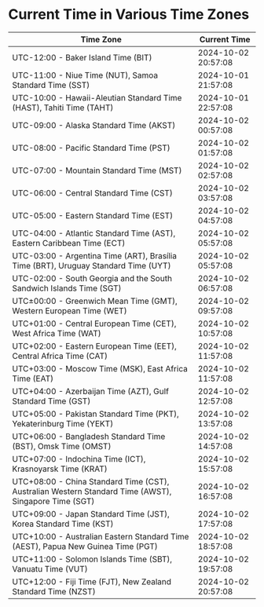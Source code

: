 # Current Time in Various Time Zones

| Time Zone | Current Time |
|-----------|--------------|
| UTC-12:00 - Baker Island Time (BIT) | 2024-10-02 20:57:08 |
| UTC-11:00 - Niue Time (NUT), Samoa Standard Time (SST) | 2024-10-01 21:57:08 |
| UTC-10:00 - Hawaii-Aleutian Standard Time (HAST), Tahiti Time (TAHT) | 2024-10-01 22:57:08 |
| UTC-09:00 - Alaska Standard Time (AKST) | 2024-10-02 00:57:08 |
| UTC-08:00 - Pacific Standard Time (PST) | 2024-10-02 01:57:08 |
| UTC-07:00 - Mountain Standard Time (MST) | 2024-10-02 02:57:08 |
| UTC-06:00 - Central Standard Time (CST) | 2024-10-02 03:57:08 |
| UTC-05:00 - Eastern Standard Time (EST) | 2024-10-02 04:57:08 |
| UTC-04:00 - Atlantic Standard Time (AST), Eastern Caribbean Time (ECT) | 2024-10-02 05:57:08 |
| UTC-03:00 - Argentina Time (ART), Brasília Time (BRT), Uruguay Standard Time (UYT) | 2024-10-02 05:57:08 |
| UTC-02:00 - South Georgia and the South Sandwich Islands Time (SGT) | 2024-10-02 06:57:08 |
| UTC±00:00 - Greenwich Mean Time (GMT), Western European Time (WET) | 2024-10-02 09:57:08 |
| UTC+01:00 - Central European Time (CET), West Africa Time (WAT) | 2024-10-02 10:57:08 |
| UTC+02:00 - Eastern European Time (EET), Central Africa Time (CAT) | 2024-10-02 11:57:08 |
| UTC+03:00 - Moscow Time (MSK), East Africa Time (EAT) | 2024-10-02 11:57:08 |
| UTC+04:00 - Azerbaijan Time (AZT), Gulf Standard Time (GST) | 2024-10-02 12:57:08 |
| UTC+05:00 - Pakistan Standard Time (PKT), Yekaterinburg Time (YEKT) | 2024-10-02 13:57:08 |
| UTC+06:00 - Bangladesh Standard Time (BST), Omsk Time (OMST) | 2024-10-02 14:57:08 |
| UTC+07:00 - Indochina Time (ICT), Krasnoyarsk Time (KRAT) | 2024-10-02 15:57:08 |
| UTC+08:00 - China Standard Time (CST), Australian Western Standard Time (AWST), Singapore Time (SGT) | 2024-10-02 16:57:08 |
| UTC+09:00 - Japan Standard Time (JST), Korea Standard Time (KST) | 2024-10-02 17:57:08 |
| UTC+10:00 - Australian Eastern Standard Time (AEST), Papua New Guinea Time (PGT) | 2024-10-02 18:57:08 |
| UTC+11:00 - Solomon Islands Time (SBT), Vanuatu Time (VUT) | 2024-10-02 19:57:08 |
| UTC+12:00 - Fiji Time (FJT), New Zealand Standard Time (NZST) | 2024-10-02 20:57:08 |
